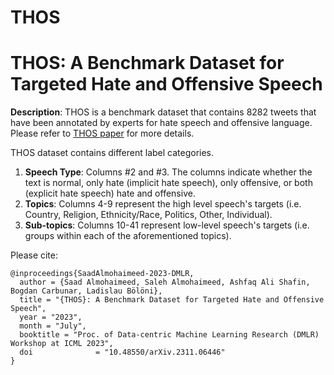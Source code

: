 # THOS
THOS: A Benchmark Dataset for Targeted Hate and Offensive Speech
================================================================

**Description**:
THOS is a benchmark dataset that contains 8282 tweets that have been annotated by experts for hate speech and offensive language. Please refer to [THOS paper](https://dmlr.ai/assets/accepted-papers/34/CameraReady/DMLR_ICML23%20(28).pdf) for more details.

THOS dataset contains different label categories.
1. **Speech Type**: Columns #2 and #3. The columns indicate whether the text is normal, only hate (implicit hate speech), only offensive, or both (explicit hate speech) hate and offensive.
2. **Topics**: Columns 4-9 represent the high level speech's targets (i.e. Country, Religion, Ethnicity/Race, Politics, Other, Individual).
3. **Sub-topics**: Columns 10-41 represent low-level speech's targets (i.e. groups within each of the aforementioned topics).


Please cite:

~~~
@inproceedings{SaadAlmohaimeed-2023-DMLR,
  author = {Saad Almohaimeed, Saleh Almohaimeed, Ashfaq Ali Shafin, Bogdan Carbunar, Ladislau Bölöni},
  title = "{THOS}: A Benchmark Dataset for Targeted Hate and Offensive Speech",
  year = "2023",
  month = "July",
  booktitle = "Proc. of Data-centric Machine Learning Research (DMLR) Workshop at ICML 2023",
  doi              = "10.48550/arXiv.2311.06446"
}
~~~
